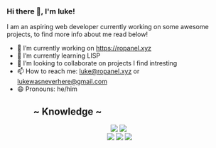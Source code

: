 ### Hi there 👋, I'm luke!
I am an aspiring web developer currently working on some awesome projects,
to find more info about me read below!

- 🔭 I’m currently working on https://ropanel.xyz
- 🌱 I’m currently learning LISP
- 👯 I’m looking to collaborate on projects I find intresting
- 📫 How to reach me: luke@ropanel.xyz or lukewasneverhere@gmail.com
- 😄 Pronouns: he/him

<h2 align="left">            ~ Knowledge ~</h2>
<p>
<div>
<p align="center"> <img src="https://img.shields.io/badge/html5%20-%23E34F26.svg?&style=for-the-badge&logo=html5&logoColor=white"/> <img src="https://img.shields.io/badge/css3%20-%231572B6.svg?&style=for-the-badge&logo=css3&logoColor=white"/><br>
 <img src="https://img.shields.io/badge/node.js%20-%2343853D.svg?&style=for-the-badge&logo=node.js&logoColor=white"/> <img src="https://img.shields.io/badge/javascript%20-%23323330.svg?&style=for-the-badge&logo=javascript&logoColor=%23F7DF1E"/> <img src="https://img.shields.io/badge/git%20-%23F05033.svg?&style=for-the-badge&logo=git&logoColor=white"/> <br><br>
</p>
<br>
  
